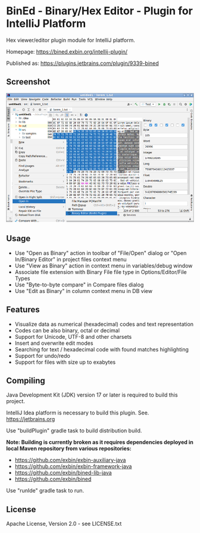 BinEd - Binary/Hex Editor - Plugin for IntelliJ Platform
========================================================

Hex viewer/editor plugin module for IntelliJ platform.

Homepage: https://bined.exbin.org/intellij-plugin/  

Published as: https://plugins.jetbrains.com/plugin/9339-bined  

Screenshot
----------

![BinEd-Editor Screenshot](images/intellij-screenshot.png?raw=true)

Usage
-----

  * Use "Open as Binary" action in toolbar of "File/Open" dialog or "Open In/Binary Editor" in project files context menu
  * Use "View as Binary" action in context menu in variables/debug window
  * Associate file extension with Binary File file type in Options/Editor/File Types
  * Use "Byte-to-byte compare" in Compare files dialog
  * Use "Edit as Binary" in column context menu in DB view

Features
--------

  * Visualize data as numerical (hexadecimal) codes and text representation
  * Codes can be also binary, octal or decimal
  * Support for Unicode, UTF-8 and other charsets
  * Insert and overwrite edit modes
  * Searching for text / hexadecimal code with found matches highlighting
  * Support for undo/redo
  * Support for files with size up to exabytes

Compiling
---------

Java Development Kit (JDK) version 17 or later is required to build this project.

IntelliJ Idea platform is necessary to build this plugin. See. https://jetbrains.org  

Use "buildPlugin" gradle task to build distribution build.

**Note: Building is currently broken as it requires dependencies deployed in local Maven repository from various repositories:**
  * https://github.com/exbin/exbin-auxiliary-java  
  * https://github.com/exbin/exbin-framework-java  
  * https://github.com/exbin/bined-lib-java  
  * https://github.com/exbin/bined  

Use "runIde" gradle task to run.

License
-------

Apache License, Version 2.0 - see LICENSE.txt
